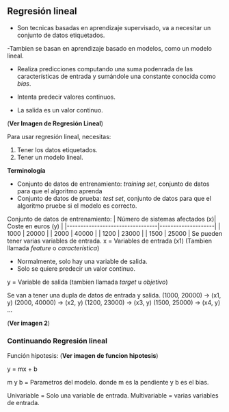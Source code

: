 ## Regresión lineal

- Son tecnicas basadas en aprendizaje supervisado, va a necesitar un conjunto de datos etiquetados.

-Tambien se basan en aprendizaje basado en modelos, como un modelo lineal.

- Realiza predicciones computando una suma podenrada de las características de entrada y sumándole una constante conocida como _bias_.

- Intenta predecir valores continuos.
- La salida es un valor continuo.

(**Ver Imagen de Regresión Lineal**)

Para usar regresión lineal, necesitas:
1. Tener los datos etiquetados.
2. Tener un modelo lineal.

**Terminología**
* Conjunto de datos de entrenamiento: _training set_, conjunto de datos para que el algoritmo aprenda
* Conjunto de datos de prueba: _test set_, conjunto de datos para que el algoritmo pruebe si el modelo es correcto.

Conjunto de datos de entrenamiento:
| Número de sistemas afectados (x)| Coste en euros (y) | 
|---------------------------------|--------------------|
|              1000               |        20000       | 
|              2000               |        40000       | 
|              1200               |        23000       | 
|              1500               |        25000       |
Se pueden tener varias variables de entrada.
x = Variables de entrada (x1) (Tambien llamada _feature_ o _característica_)

* Normalmente, solo hay una variable de salida.
* Solo se quiere predecir un valor continuo.

y = Variable de salida  (tambien llamada _target_ u _objetivo_)

Se van a tener una dupla de datos de entrada y salida.
(1000, 20000) -> (x1, y)
(2000, 40000) -> (x2, y)
(1200, 23000) -> (x3, y)
(1500, 25000) -> (x4, y)
...

(**Ver imagen 2**)


### Continuando Regresión lineal
Función hipotesis: (**Ver imagen de funcion hipotesis**)

y = mx + b

m y b = Parametros del modelo.
donde m es la pendiente y b es el bias.

Univariable = Solo una variable de entrada.
Multivariable = varias variables de entrada.
